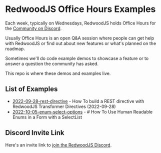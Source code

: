 # RedwoodJS Office Hours Examples

Each week, typically on Wednesdays, RedwoodJS holds Office Hours for the [Community on Discord](http://discord.gg/redwoodjs).

Usually Office Hours is an open Q&A session where people can get help with RedwoodJS or find out about new features or what's planned on the roadmap.

Sometimes we'll do code example demos to showcase a feature or to answer a question the community has asked.

This repo is where these demos and examples live.

## List of Examples

- [2022-09-28-rest-directive](2022-09-28-rest-directive/README.md) - How To build a REST directive with RedwoodJS Transformer Directives (2022-09-28)
- [2022-10-05-enum-select-options](2022-10-05-enum-select-options/README.md) - # How To Use Human Readable Enums in a Form with a SelectList

## Discord Invite Link

Here's an invite link to [join the RedwoodJS Discord](http://discord.gg/redwoodjs).
